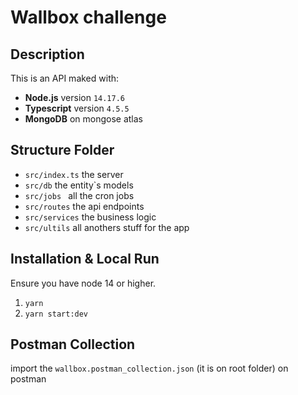 # Wallbox challenge 

## Description

This is an API maked with:
* **Node.js** version `14.17.6`
* **Typescript** version `4.5.5`
* **MongoDB** on mongose atlas

## Structure Folder

* `src/index.ts` the server
* `src/db` the entity`s models
* `src/jobs ` all the cron jobs
* `src/routes` the api endpoints
* `src/services` the business logic
* `src/ultils` all anothers stuff for the app


## Installation & Local Run
Ensure you have node 14 or higher.

1. `yarn`
2. `yarn start:dev`

## Postman Collection

import the `wallbox.postman_collection.json` (it is on root folder) on postman

